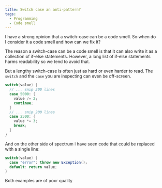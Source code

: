 ```yaml
---
title: Switch case an anti-pattern?
tags:
  - Programming
  - Code smell
---
```



I have a strong opinion that a switch-case can be a code smell. So when do I consider it a code smell and how can we fix it?

<!-- more -->

The reason a switch-case can be a code smell is that it can also write it as a collection of if-else statements. However, a long list of if-else statements harms readability so we tend to avoid that.

But a lengthy switch-case is often just as hard or even harder to read. The `switch` and the `case` you are inspecting can even be off-screen.

```cs hard-to-read-example.cs
switch(value) {
  // ... snip 300 lines 
  case 5000: {
    value /= 2;
    continue;
  }
  // ... snip 200 lines
  case 2500: {
    value *= 3;
    break;
  }
}
```

And on the other side of spectrum I have seen code that could be replaced with a single line:

```cs way-too-short.cs
switch(value) {
  case "error": throw new Exception();
  default: return value;
}
```

Both examples are of poor quality 
